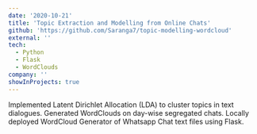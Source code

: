 ```yaml
---
date: '2020-10-21'
title: 'Topic Extraction and Modelling from Online Chats'
github: 'https://github.com/Saranga7/topic-modelling-wordcloud'
external: ''
tech:
  - Python
  - Flask
  - WordClouds
company: ''
showInProjects: true
---
```


Implemented Latent Dirichlet Allocation (LDA) to cluster topics in text dialogues. Generated WordClouds on day-wise segregated chats. Locally deployed WordCloud Generator of Whatsapp Chat text files using Flask.